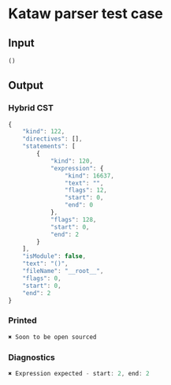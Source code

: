 # Kataw parser test case

## Input

`````js
()
`````

## Output

### Hybrid CST

```javascript
{
    "kind": 122,
    "directives": [],
    "statements": [
        {
            "kind": 120,
            "expression": {
                "kind": 16637,
                "text": "",
                "flags": 12,
                "start": 0,
                "end": 0
            },
            "flags": 128,
            "start": 0,
            "end": 2
        }
    ],
    "isModule": false,
    "text": "()",
    "fileName": "__root__",
    "flags": 0,
    "start": 0,
    "end": 2
}
```

### Printed

```javascript
✖ Soon to be open sourced
```

### Diagnostics

```javascript
✖ Expression expected - start: 2, end: 2

```

